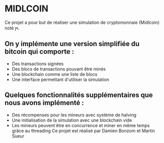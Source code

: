 # MIDLCOIN

 Ce projet a pour but de réaliser une simulation de cryptomonnaie (Midlcoin) noté ϻ.
## On y implémente une version simplifiée du bitcoin qui comporte :
  - Des transactions signées
  - Des blocs de transactions pouvant être minés
  - Une blockchain comme une liste de blocs
  - Une interface permettant d'utiliser la simulation
## Quelques fonctionnalités supplémentaires que nous avons implémenté :
  - Des récompenses pour les mineurs avec système de halving
  - Une initialisation de la simulation avec une blockchain vide
  - Les mineurs peuvent être en concurrence et miner en même temps grâce au threading
 Ce projet est réalisé par Damien Bonzom et Martin Sueur
